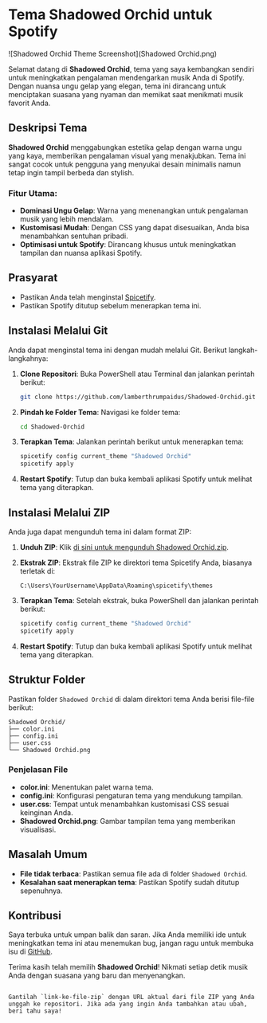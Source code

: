 # Tema Shadowed Orchid untuk Spotify

![Shadowed Orchid Theme Screenshot](Shadowed Orchid.png)

Selamat datang di **Shadowed Orchid**, tema yang saya kembangkan sendiri untuk meningkatkan pengalaman mendengarkan musik Anda di Spotify. Dengan nuansa ungu gelap yang elegan, tema ini dirancang untuk menciptakan suasana yang nyaman dan memikat saat menikmati musik favorit Anda.

## Deskripsi Tema

**Shadowed Orchid** menggabungkan estetika gelap dengan warna ungu yang kaya, memberikan pengalaman visual yang menakjubkan. Tema ini sangat cocok untuk pengguna yang menyukai desain minimalis namun tetap ingin tampil berbeda dan stylish.

### Fitur Utama:

- **Dominasi Ungu Gelap**: Warna yang menenangkan untuk pengalaman musik yang lebih mendalam.
- **Kustomisasi Mudah**: Dengan CSS yang dapat disesuaikan, Anda bisa menambahkan sentuhan pribadi.
- **Optimisasi untuk Spotify**: Dirancang khusus untuk meningkatkan tampilan dan nuansa aplikasi Spotify.

## Prasyarat

- Pastikan Anda telah menginstal [Spicetify](https://spicetify.app/docs/getting-started).
- Pastikan Spotify ditutup sebelum menerapkan tema ini.

## Instalasi Melalui Git

Anda dapat menginstal tema ini dengan mudah melalui Git. Berikut langkah-langkahnya:

1. **Clone Repositori**:
   Buka PowerShell atau Terminal dan jalankan perintah berikut:
   ```bash
   git clone https://github.com/lamberthrumpaidus/Shadowed-Orchid.git
   ```

2. **Pindah ke Folder Tema**:
   Navigasi ke folder tema:
   ```bash
   cd Shadowed-Orchid
   ```

3. **Terapkan Tema**:
   Jalankan perintah berikut untuk menerapkan tema:
   ```powershell
   spicetify config current_theme "Shadowed Orchid"
   spicetify apply
   ```

4. **Restart Spotify**:
   Tutup dan buka kembali aplikasi Spotify untuk melihat tema yang diterapkan.

## Instalasi Melalui ZIP

Anda juga dapat mengunduh tema ini dalam format ZIP:

1. **Unduh ZIP**:
   Klik [di sini untuk mengunduh Shadowed Orchid.zip](https://github.com/lamberthrumpaidus/Shadowed-Orchid/raw/main/Shadowed%20Orchid.zip).

2. **Ekstrak ZIP**:
   Ekstrak file ZIP ke direktori tema Spicetify Anda, biasanya terletak di:
   ```
   C:\Users\YourUsername\AppData\Roaming\spicetify\themes
   ```

3. **Terapkan Tema**:
   Setelah ekstrak, buka PowerShell dan jalankan perintah berikut:
   ```powershell
   spicetify config current_theme "Shadowed Orchid"
   spicetify apply
   ```

4. **Restart Spotify**:
   Tutup dan buka kembali aplikasi Spotify untuk melihat tema yang diterapkan.

## Struktur Folder

Pastikan folder `Shadowed Orchid` di dalam direktori tema Anda berisi file-file berikut:

```
Shadowed Orchid/
├── color.ini
├── config.ini
├── user.css
└── Shadowed Orchid.png
```

### Penjelasan File

- **color.ini**: Menentukan palet warna tema.
- **config.ini**: Konfigurasi pengaturan tema yang mendukung tampilan.
- **user.css**: Tempat untuk menambahkan kustomisasi CSS sesuai keinginan Anda.
- **Shadowed Orchid.png**: Gambar tampilan tema yang memberikan visualisasi.

## Masalah Umum

- **File tidak terbaca**: Pastikan semua file ada di folder `Shadowed Orchid`.
- **Kesalahan saat menerapkan tema**: Pastikan Spotify sudah ditutup sepenuhnya.

## Kontribusi

Saya terbuka untuk umpan balik dan saran. Jika Anda memiliki ide untuk meningkatkan tema ini atau menemukan bug, jangan ragu untuk membuka isu di [GitHub](https://github.com/lamberthrumpaidus).

Terima kasih telah memilih **Shadowed Orchid**! Nikmati setiap detik musik Anda dengan suasana yang baru dan menyenangkan.
```

Gantilah `link-ke-file-zip` dengan URL aktual dari file ZIP yang Anda unggah ke repositori. Jika ada yang ingin Anda tambahkan atau ubah, beri tahu saya!
